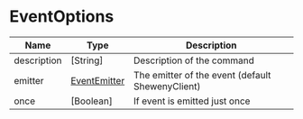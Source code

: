 # EventOptions

| Name        | Type                                                                  | Description                                      |
| ----------- | --------------------------------------------------------------------- | ------------------------------------------------ |
| description | [String]                                                              | Description of the command                       |
| emitter     | [EventEmitter](https://nodejs.org/api/events.html#class-eventemitter) | The emitter of the event (default ShewenyClient) |
| once        | [Boolean]                                                             | If event is emitted just once                    |
